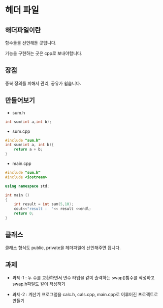 # 헤더 파일

## 해더파일이란

함수들을 선언해둔 곳입니다.

기능을 구현하는 곳은 cpp로 보내야합니다.

## 장점

중복 정의를 피해서 관리, 공유가 쉽습니다.

## 만들어보기

* sum.h

```c++
int sum(int a,int b);
```

* sum.cpp

```c++
#include "sum.h"
int sum(int a, int b){
    return a + b;
}
```

* main.cpp

```c++
#include "sum.h"
#include <iostream>

using namespace std;

int main ()
{
    int result = int sum(5,10);
    cout<<"result :  "<< result <<endl;
    return 0;
}
```

## 클래스

클래스 형식도 public, private을 헤더파일에 선언해주면 됩니다.

## 과제

* 과제-1 : 두 수를 교환하면서 변수 타입을 같이 출력하는 swap()함수를 작성하고 swap.h파일도 같이 작성하기

* 과제-2 : 계산기 프로그램을 calc.h, cals.cpp, main.cpp로 이루어진 프로젝트로 만들기